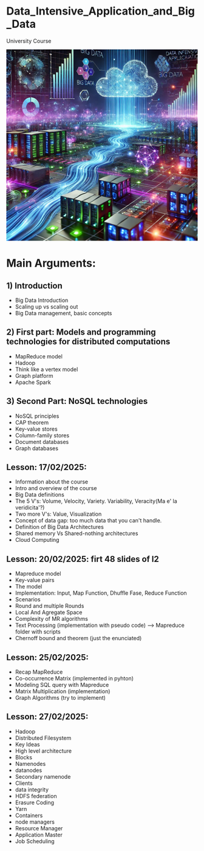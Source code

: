 # Data_Intensive_Application_and_Big_Data
University Course 


![Logo del progetto](./img/img1) 

# Main Arguments:

## 1) Introduction
- Big Data Introduction
- Scaling up vs scaling out
- Big Data management, basic concepts


## 2) First part: Models and programming technologies for distributed computations
- MapReduce model
- Hadoop
- Think like a vertex model
- Graph platform
- Apache Spark

## 3) Second Part: NoSQL technologies
- NoSQL principles
- CAP theorem
- Key-value stores
- Column-family stores
- Document databases
- Graph databases


## Lesson: 17/02/2025:
- Information about the course
- Intro and overview of the course 
- Big Data definitions 
- The 5 V's: Volume, Velocity, Variety. Variability, Veracity(Ma e' la veridicita'?)
- Two more V's: Value, Visualization
- Concept of data gap: too much data that you can't handle.
- Definition of Big Data Architectures
- Shared memory Vs Shared-nothing architectures
- Cloud Computing


## Lesson: 20/02/2025: firt 48 slides of l2
- Mapreduce model
- Key-value pairs
- The model 
- Implementation: Input, Map Function, Dhuffle Fase, Reduce Function
- Scenarios
- Round and multiple Rounds
- Local And Agregate Space 
- Complexity of MR algorithms
- Text Processing (implementation with pseudo code) --> Mapreduce folder with scripts
- Chernoff bound and theorem (just the enunciated) 

## Lesson: 25/02/2025:
- Recap MapReduce
- Co-occurrence Matrix (implemented in pyhton)
- Modeling SQL query with Mapreduce 
- Matrix Multiplication (implementation)
- Graph Algorithms (try to implement) 


## Lesson: 27/02/2025:
- Hadoop
- Distributed Filesystem
- Key Ideas
- High level architecture
- Blocks
- Namenodes
- datanodes
- Secondary namenode
- Clients
- data integrity 
- HDFS federation
- Erasure Coding
- Yarn 
- Containers
- node managers
- Resource Manager
- Application Master
- Job Scheduling






